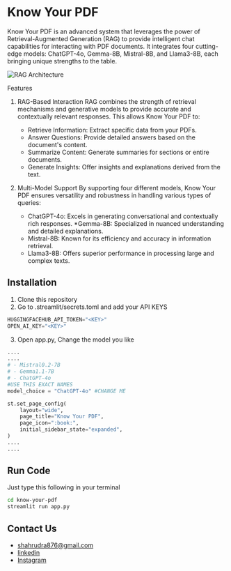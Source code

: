 # Know Your PDF
Know Your PDF is an advanced system that leverages the power of Retrieval-Augmented Generation (RAG) to provide intelligent chat capabilities for interacting with PDF documents. It integrates four cutting-edge models: ChatGPT-4o, Gemma-8B, Mistral-8B, and Llama3-8B, each bringing unique strengths to the table.

![RAG Architecture](./rag_arc.png)

Features
1. RAG-Based Interaction
RAG combines the strength of retrieval mechanisms and generative models to provide accurate and contextually relevant responses. This allows Know Your PDF to:

    * Retrieve Information: Extract specific data from your PDFs.
    * Answer Questions: Provide detailed answers based on the document's content.
    * Summarize Content: Generate summaries for sections or entire documents.
    * Generate Insights: Offer insights and explanations derived from the text.
2. Multi-Model Support
By supporting four different models, Know Your PDF ensures versatility and robustness in handling various types of queries:

    * ChatGPT-4o: Excels in generating conversational and contextually rich responses.
    *Gemma-8B: Specialized in nuanced understanding and detailed explanations.
    * Mistral-8B: Known for its efficiency and accuracy in information retrieval.
    * Llama3-8B: Offers superior performance in processing large and complex texts.

## Installation
1. Clone this repository
2. Go to .streamlit/secrets.toml and add your API KEYS<br>
``` python
HUGGINGFACEHUB_API_TOKEN="<KEY>"
OPEN_AI_KEY="<KEY>"
```
3. Open app.py, Change the model you like <br>
``` python
....
....
# - Mistral0.2-7B
# - Gemma1.1-7B
# - ChatGPT-4o
#USE THIS EXACT NAMES
model_choice = "ChatGPT-4o" #CHANGE ME

st.set_page_config(
    layout="wide",
    page_title="Know Your PDF",
    page_icon=":book:",
    initial_sidebar_state="expanded",
)
....
....
```

## Run Code
Just type this following in your terminal
``` bash
cd know-your-pdf
streamlit run app.py
```

## Contact Us
* shahrudra876@gmail.com<br>
* [linkedin](https://www.linkedin.com/in/rudra-shah-b044781b4/)<br>
* [Instagram](https://www.instagram.com/rudra_shah_/)
